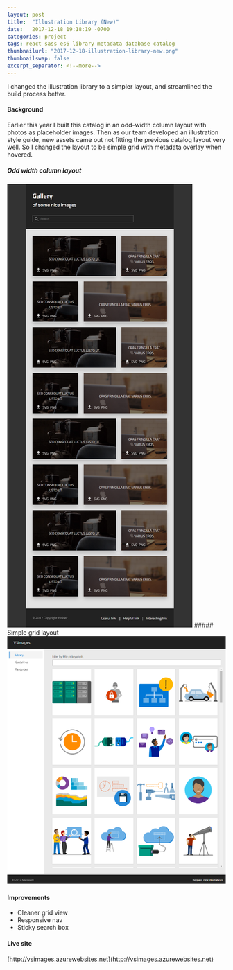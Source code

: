 ```yaml
---
layout: post
title:  "Illustration Library (New)"
date:   2017-12-18 19:18:19 -0700
categories: project
tags: react sass es6 library metadata database catalog
thumbnailurl: "2017-12-18-illustration-library-new.png"
thumbnailswap: false
excerpt_separator: <!--more-->
---
```


I changed the illustration library to a simpler layout, and streamlined the build process better.

<!--more-->

#### Background

Earlier this year I built this catalog in an odd-width column layout with photos as placeholder images. Then as our team developed an illustration style guide, new assets came out not fitting the previous catalog layout very well. So I changed the layout to be simple grid with metadata overlay when hovered.

##### Odd width column layout
<img class="img-responsive" src="/images/2017-12-18-illustration-library-old.png" alt="Odd width column layout" />
##### Simple grid layout
<img class="img-responsive" src="/images/2017-12-18-illustration-library-new.png" alt="Simple grid layout" />

#### Improvements

- Cleaner grid view
- Responsive nav
- Sticky search box

#### Live site
[http://vsimages.azurewebsites.net](http://vsimages.azurewebsites.net)
